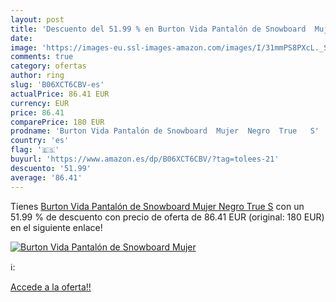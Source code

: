 ```yaml
---
layout: post
title: 'Descuento del 51.99 % en Burton Vida Pantalón de Snowboard  Mujer'
date: 
image: 'https://images-eu.ssl-images-amazon.com/images/I/31mmPS8PXcL._SL200_.jpg'
comments: true
category: ofertas
author: ring
slug: 'B06XCT6CBV-es'
actualPrice: 86.41 EUR
currency: EUR
price: 86.41
comparePrice: 180 EUR
prodname: 'Burton Vida Pantalón de Snowboard  Mujer  Negro  True   S'
country: 'es'
flag: '🇪🇸'
buyurl: 'https://www.amazon.es/dp/B06XCT6CBV/?tag=tolees-21'
descuento: '51.99'
average: '86.41'
---
```


Tienes [Burton Vida Pantalón de Snowboard  Mujer  Negro  True   S](https://www.amazon.es/dp/B06XCT6CBV/?tag=tolees-21) con un 51.99 % de descuento con precio de oferta de 86.41 EUR (original: 180 EUR) en el siguiente enlace!

[![Burton Vida Pantalón de Snowboard  Mujer](https://images-eu.ssl-images-amazon.com/images/I/31mmPS8PXcL._SL200_.jpg)](https://www.amazon.es/dp/B06XCT6CBV/?tag=tolees-21)

ℹ️:


[Accede a la oferta!!](https://www.amazon.es/dp/B06XCT6CBV/?tag=tolees-21)
